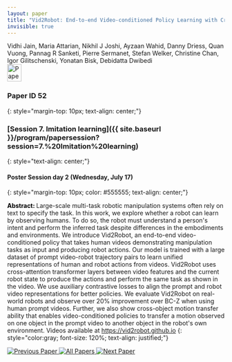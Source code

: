 ```yaml
---
layout: paper
title: "Vid2Robot: End-to-end Video-conditioned Policy Learning with Cross-Attention Transformers"
invisible: true
---
```

<div class="paper-authors">
<div class="paper-author-box">
    <div class="paper-author-name">Vidhi Jain, Maria Attarian, Nikhil J Joshi, Ayzaan Wahid, Danny Driess, Quan Vuong, Pannag R Sanketi, Pierre Sermanet, Stefan Welker, Christine Chan, Igor Gilitschenski, Yonatan Bisk, Debidatta Dwibedi</div>
    <div class="paper-author-uni"></div>
</div>

</div><div class="paper-pdf">
                <div> <a href="https://enriquecoronadozu.github.io/rssproceedings2024/rss20/p052.pdf"><img src="{{ site.baseurl }}/images/paper_link.png" alt="Paper Website" width = "33"  height = "40"/></a> </div>
                </div>

### Paper ID 52
{: style="margin-top: 10px; text-align: center;"}

### [Session 7. Imitation learning]({{ site.baseurl }}/program/papersession?session=7.%20Imitation%20learning)
{: style="text-align: center;"}

#### Poster Session day 2 (Wednesday, July 17)
{: style="margin-top: 10px; color: #555555; text-align: center;"}

<b style="color: black;">Abstract: </b>Large-scale multi-task robotic manipulation systems often rely on text to specify the task. In this work, we explore whether a robot can learn by observing humans. To do so, the robot must understand a person's intent and perform the inferred task despite differences in the embodiments and environments. 
 We introduce Vid2Robot, an end-to-end video-conditioned policy that takes
 human videos demonstrating manipulation tasks as input and producing robot actions. Our model is trained with a large dataset of prompt video-robot trajectory pairs to learn unified representations of human and robot actions from videos.
 Vid2Robot uses cross-attention transformer layers 
 between video features and the current robot state to produce the actions and perform the same task as shown in the video. We use auxiliary contrastive losses to align the prompt and robot video representations for better policies.
 We evaluate Vid2Robot on real-world robots and observe over 20% improvement over BC-Z when using human prompt videos. Further, we also show cross-object motion transfer ability that enables video-conditioned policies to transfer a motion observed on one object in the prompt video to another object in the robot's own environment. 
 Videos available at https://vid2robot.github.io
{: style="color:gray; font-size: 120%; text-align: justified;"}


<div class="paper-menu">
<a href="{{ site.baseurl }}/program/papers/051/"> <img src="{{ site.baseurl }}/images/previous_paper_icon.png" alt="Previous Paper" title="Previous Paper"/> </a>
<a href="{{ site.baseurl }}/program/papers"><img src="{{ site.baseurl }}/images/overview_icon.png" alt="All Papers" title="All Papers"/> </a>
<a href="{{ site.baseurl }}/program/papers/053/"> <img src="{{ site.baseurl }}/images/next_paper_icon.png" alt="Next Paper" title="Next Paper"/> </a>

</div>
